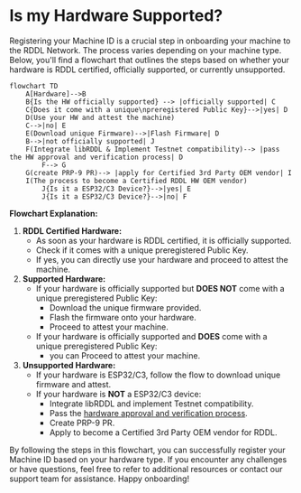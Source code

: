 # Is my Hardware Supported?

Registering your Machine ID is a crucial step in onboarding your machine to the RDDL Network. The process varies depending on your machine type. Below, you'll find a flowchart that outlines the steps based on whether your hardware is RDDL certified, officially supported, or currently unsupported.

```mermaid fullWidth="true"
flowchart TD
    A[Hardware]-->B
    B{Is the HW officially supported} --> |officially supported| C
    C{Does it come with a unique\npreregistered Public Key}-->|yes| D
    D(Use your HW and attest the machine)
    C-->|no| E
    E(Download unique Firmware)-->|Flash Firmware| D
    B-->|not officially supported| J
    F(Integrate libRDDL & Implement Testnet compatibility)--> |pass the HW approval and verification process| D
		F--> G
    G(create PRP-9 PR)--> |apply for Certified 3rd Party OEM vendor| I
    I(The process to become a Certified RDDL HW OEM vendor)
		J{Is it a ESP32/C3 Device?}-->|yes| E
		J{Is it a ESP32/C3 Device?}-->|no| F
```

**Flowchart Explanation:**

1. **RDDL Certified Hardware:**
   * As soon as your hardware is RDDL certified, it is officially supported.
   * Check if it comes with a unique preregistered Public Key.
   * If yes, you can directly use your hardware and proceed to attest the machine.
2. **Supported Hardware:**
   * If your hardware is officially supported but **DOES NOT** come with a unique preregistered Public Key:
     * Download the unique firmware provided.
     * Flash the firmware onto your hardware.
     * Proceed to attest your machine.
   * If your hardware is officially supported and **DOES** come with a unique preregistered Public Key:
     * &#x20;you can Proceed to attest your machine.
3. **Unsupported Hardware:**
   * If your hardware is ESP32/C3, follow the flow to download unique firmware and attest.
   * If your hardware is **NOT** a ESP32/C3 device:
     * Integrate libRDDL and implement Testnet compatibility.
     * Pass the [hardware approval and verification process](rddl-network-hw-approval-process.md).
     * Create PRP-9 PR.
     * Apply to become a Certified 3rd Party OEM vendor for RDDL.

By following the steps in this flowchart, you can successfully register your Machine ID based on your hardware type. If you encounter any challenges or have questions, feel free to refer to additional resources or contact our support team for assistance. Happy onboarding!
